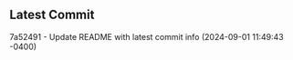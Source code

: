 
## Latest Commit
7a52491 - Update README with latest commit info (2024-09-01 11:49:43 -0400) <Yunxi-Zhou>
